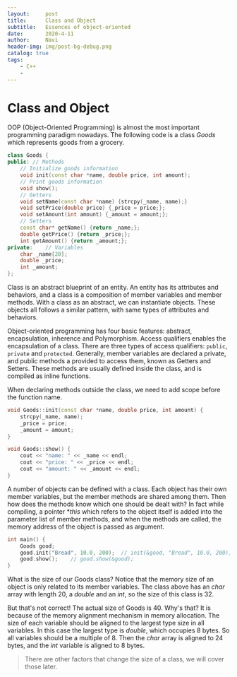 ```yaml
---
layout:     post
title:      Class and Object
subtitle:   Essences of object-oriented
date:       2020-4-11
author:     Navi
header-img: img/post-bg-debug.png
catalog: true
tags:
    - C++
    - 
---
```


# Class and Object

OOP (Object-Oriented Programming) is almost the most important programming paradigm nowadays. The following code is a class *Goods* which represents goods from a grocery.

```cpp
class Goods {
public:	// Methods
	// Initialize goods information
	void init(const char *name, double price, int amount);
	// Print goods information
	void show();
	// Getters
   	void setName(const char *name) {strcpy(_name, name);}
    void setPrice(double price)	{_price = price;};
    void setAmount(int amount) {_amount = amount;};
    // Setters
    const char* getName() {return _name;};
    double getPrice() {return _price;};
    int getAmount() {return _amount;};
private:	// Variables
	char _name[20];
    double _price;
    int _amount;
};
```

Class is an abstract blueprint of an entity. An entity has its attributes and behaviors, and a class is a composition of member variables and member methods. With a class as an abstract, we can instantiate objects. These objects all follows a similar pattern, with same types of attributes and behaviors. 

Object-oriented programming has four basic features: abstract, encapsulation, inherence and Polymorphism. Access qualifiers enables the encapsulation of a class. There are three types of access qualifiers: `public`, `private` and `protected`. Generally, member variables are declared a private, and public methods a provided to access them, known as Getters and Setters. These methods are usually defined inside the class, and is compiled as inline functions.

When declaring methods outside the class, we need to add scope before the function name.

```cpp
void Goods::init(const char *name, double price, int amount) {
    strcpy(_name, name);
    _price = price;
    _amount = amount;
}

void Goods::show() {
    cout << "name: " << _name << endl;
    cout << "price: " << _price << endl;
    cout << "amount: " << _amount << endl;
}
```

A number of objects can be defined with a class. Each object has their own member variables, but the member methods are shared among them. Then how does the methods know which one should be dealt with? In fact while compiling, a pointer **this* which refers to the object itself is added into the parameter list of member methods, and when the methods are called, the memory address of the object is passed as argument.

```cpp
int main() {
	Goods good;
	good.init("Bread", 10.0, 200);	// init(&good, "Bread", 10.0, 200);
	good.show();	// good.show(&good);
}
```

What is the size of our Goods class? Notice that the memory size of an object is only related to its member variables. The class above has an *char* array with length 20, a *double* and an *int*, so the size of this class is 32. 

But that's not correct! The actual size of Goods is 40. Why's that?  It is because of the memory alignment mechanism in memory allocation. The size of each variable should be aligned to the largest type size in all variables. In this case the largest type is *double*, which occupies 8 bytes. So all variables should be a multiple of 8. Then the *char* array is aligned to 24 bytes, and the *int* variable is aligned to 8 bytes.

> There are other factors that change the size of a class, we will cover those later.